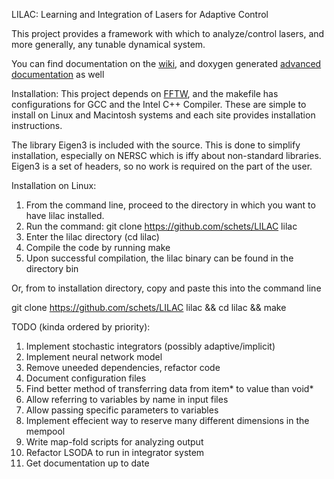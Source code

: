 LILAC: Learning and Integration of Lasers for Adaptive Control

This project provides a framework with which to analyze/control lasers, and more generally, any tunable dynamical system.

You can find documentation on the [wiki](http://github.com/schets/LILAC/wiki), and doxygen generated [advanced documentation](http://schets.github.io/LILAC) as well 

Installation:
This project depends on [FFTW](www.fftw.org), and the makefile has configurations for GCC and the Intel C++ Compiler. These are simple to install on Linux and Macintosh systems and each site provides installation instructions.

The library Eigen3 is included with the source. This is done to simplify installation, especially on NERSC which is iffy about non-standard libraries. Eigen3 is a set of headers, so no work is required on the part of the user.


Installation on Linux:

1. From the command line, proceed to the directory in which you want to have lilac installed.
2. Run the command: git clone https://github.com/schets/LILAC lilac
3. Enter the lilac directory (cd lilac)
4. Compile the code by running make
5. Upon successful compilation, the lilac binary can be found in the directory bin

Or, from to installation directory, copy and paste this into the command line

git clone https://github.com/schets/LILAC lilac && cd lilac && make


TODO (kinda ordered by priority):

1. Implement stochastic integrators (possibly adaptive/implicit)
2. Implement neural network model
3. Remove uneeded dependencies, refactor code
4. Document configuration files
5. Find better method of transferring data from item* to value than void*
6. Allow referring to variables by name in input files
7. Allow passing specific parameters to variables
8. Implement effecient way to reserve many different dimensions in the mempool
9. Write map-fold scripts for analyzing output
10. Refactor LSODA to run in integrator system
11. Get documentation up to date
